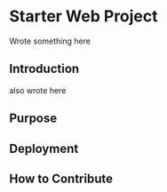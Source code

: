 # Starter Web Project

Wrote something here

## Introduction

also wrote here

## Purpose

## Deployment

## How to Contribute